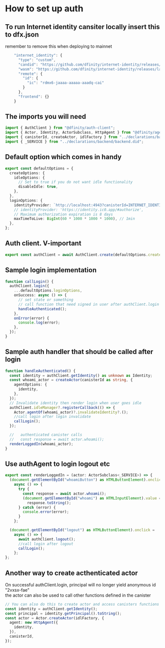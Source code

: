 # How to set up auth

## To run Internet identity cansiter locally insert this to dfx.json
remember to remove this when deploying to mainnet
```ts
    "internet_identity": {
      "type": "custom",
      "candid": "https://github.com/dfinity/internet-identity/releases/latest/download/internet_identity.did",
      "wasm": "https://github.com/dfinity/internet-identity/releases/latest/download/internet_identity_dev.wasm.gz",
      "remote": {
        "id": {
          "ic": "rdmx6-jaaaa-aaaaa-aaadq-cai"
        }
      },
      "frontend": {}
    }
```

## The imports you will need
```ts
import { AuthClient } from "@dfinity/auth-client";
import { Actor, Identity, ActorSubclass, HttpAgent } from "@dfinity/agent";
import { canisterId, createActor, idlFactory } from "../declarations/backend";
import { _SERVICE } from "../declarations/backend/backend.did";
```

## Default option which comes in handy
```ts
export const defaultOptions = {
  createOptions: {
    idleOptions: {
      // Set to true if you do not want idle functionality
      disableIdle: true,
    },
  },
  loginOptions: {
    identityProvider: `http://localhost:4943?canisterId=INTERNET_IDENTITY_CANISTER_ID_HERE#authorize`,
    // identityProvider: 'https://identity.ic0.app/#authorize',
    // Maximum authorization expiration is 8 days
    maxTimeToLive: BigInt(60 * 1000 * 1000 * 1000), // 1min
  },
};
```

## Auth client. V-important
```ts
export const authClient = await AuthClient.create(defaultOptions.createOptions);
```

## Sample login implementation
```ts
function callLogin() {
  authClient.login({
    ...defaultOptions.loginOptions,
    onSuccess: async () => {
      // set state or something
      // call function that need signed in user after authClient.login is success
      handleAuthenticated();
    },
    onError(error) {
      console.log(error);
    },
  });
}
```

## Sample auth handler that should be called after login
```ts
function handleAuthenticated() {
  const identity = authClient.getIdentity() as unknown as Identity;
  const whoami_actor = createActor(canisterId as string, {
    agentOptions: {
      identity,
    },
  });
  // Invalidate identity then render login when user goes idle
  authClient.idleManager?.registerCallback(() => {
    Actor.agentOf(whoami_actor)?.invalidateIdentity?.();
    //call login after login invalidate
    callLogin();
  });

  //   authenticated canister calls
  //   const response = await actor.whoami();
  renderLoggedIn(whoami_actor);
}
```

## Use authAgent to login logout etc
```ts
export const renderLoggedIn = (actor: ActorSubclass<_SERVICE>) => {
  (document.getElementById("whoamiButton") as HTMLButtonElement).onclick =
    async () => {
      try {
        const response = await actor.whoami();
        (document.getElementById("whoami") as HTMLInputElement).value =
          response.toString();
      } catch (error) {
        console.error(error);
      }
    };

  (document.getElementById("logout") as HTMLButtonElement).onclick =
    async () => {
      await authClient.logout();
      //call login after logout
      callLogin();
    };
};
```

## Another way to create acthenticated actor
On successful authClient.login, principal will no longer yield anonymous id "2vxsx-fae"<br/>
the actor can also be used to call other functions defined in the canister
```ts
// You can also do this to create actor and access canisters functions
const identity = authClient.getIdentity();
const principal = identity.getPrincipal().toString();
const actor = Actor.createActor(idlFactory, {
  agent: new HttpAgent({
    identity,
  }),
  canisterId,
});
```